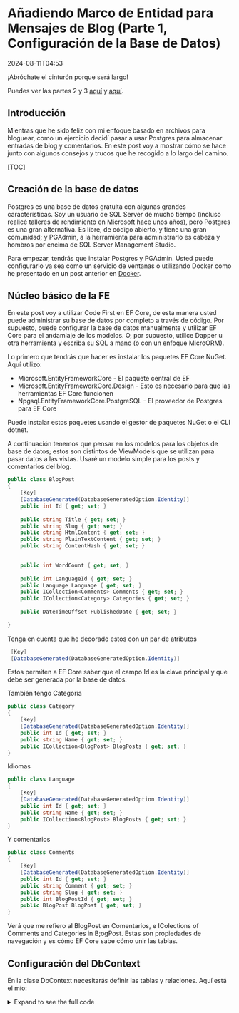 # Añadiendo Marco de Entidad para Mensajes de Blog (Parte 1, Configuración de la Base de Datos)

<!--category-- ASP.NET, Entity Framework -->
<datetime class="hidden">2024-08-11T04:53</datetime>

¡Abróchate el cinturón porque será largo!

Puedes ver las partes 2 y 3 [aquí](/blog/addingentityframeworkforblogpostspt2) y [aquí](/blog/addingentityframeworkforblogpostspt3).

## Introducción

Mientras que he sido feliz con mi enfoque basado en archivos para bloguear, como un ejercicio decidí pasar a usar Postgres para almacenar entradas de blog y comentarios. En este post voy a mostrar cómo se hace junto con algunos consejos y trucos que he recogido a lo largo del camino.

[TOC]

## Creación de la base de datos

Postgres es una base de datos gratuita con algunas grandes características. Soy un usuario de SQL Server de mucho tiempo (incluso realicé talleres de rendimiento en Microsoft hace unos años), pero Postgres es una gran alternativa. Es libre, de código abierto, y tiene una gran comunidad; y PGAdmin, a la herramienta para administrarlo es cabeza y hombros por encima de SQL Server Management Studio.

Para empezar, tendrás que instalar Postgres y PGAdmin. Usted puede configurarlo ya sea como un servicio de ventanas o utilizando Docker como he presentado en un post anterior en [Docker](/blog/dockercomposedevdeps).

## Núcleo básico de la FE

En este post voy a utilizar Code First en EF Core, de esta manera usted puede administrar su base de datos por completo a través de código. Por supuesto, puede configurar la base de datos manualmente y utilizar EF Core para el andamiaje de los modelos. O, por supuesto, utilice Dapper u otra herramienta y escriba su SQL a mano (o con un enfoque MicroORM).

Lo primero que tendrás que hacer es instalar los paquetes EF Core NuGet. Aquí utilizo:

- Microsoft.EntityFrameworkCore - El paquete central de EF
- Microsoft.EntityFrameworkCore.Design - Esto es necesario para que las herramientas EF Core funcionen
- Npgsql.EntityFrameworkCore.PostgreSQL - El proveedor de Postgres para EF Core

Puede instalar estos paquetes usando el gestor de paquetes NuGet o el CLI dotnet.

A continuación tenemos que pensar en los modelos para los objetos de base de datos; estos son distintos de ViewModels que se utilizan para pasar datos a las vistas. Usaré un modelo simple para los posts y comentarios del blog.

```csharp
public class BlogPost
{
    [Key]
    [DatabaseGenerated(DatabaseGeneratedOption.Identity)]
    public int Id { get; set; }
    
    public string Title { get; set; }
    public string Slug { get; set; }
    public string HtmlContent { get; set; }
    public string PlainTextContent { get; set; }
    public string ContentHash { get; set; }

    
    public int WordCount { get; set; }
    
    public int LanguageId { get; set; }
    public Language Language { get; set; }
    public ICollection<Comments> Comments { get; set; }
    public ICollection<Category> Categories { get; set; }
    
    public DateTimeOffset PublishedDate { get; set; }
    
}
```

Tenga en cuenta que he decorado estos con un par de atributos

```csharp
 [Key]
 [DatabaseGenerated(DatabaseGeneratedOption.Identity)]
```

Estos permiten a EF Core saber que el campo Id es la clave principal y que debe ser generada por la base de datos.

También tengo Categoría

```csharp
public class Category
{
    [Key]
    [DatabaseGenerated(DatabaseGeneratedOption.Identity)]
    public int Id { get; set; }
    public string Name { get; set; }
    public ICollection<BlogPost> BlogPosts { get; set; }
}
```

Idiomas

```csharp
public class Language
{
    [Key]
    [DatabaseGenerated(DatabaseGeneratedOption.Identity)]
    public int Id { get; set; }
    public string Name { get; set; }
    public ICollection<BlogPost> BlogPosts { get; set; }
}
```

Y comentarios

```csharp
public class Comments
{
    [Key]
    [DatabaseGenerated(DatabaseGeneratedOption.Identity)]
    public int Id { get; set; }
    public string Comment { get; set; }
    public string Slug { get; set; }
    public int BlogPostId { get; set; }
    public BlogPost BlogPost { get; set; } 
}
```

Verá que me refiero al BlogPost en Comentarios, e IColections of Comments and Categories in B;ogPost. Estas son propiedades de navegación y es cómo EF Core sabe cómo unir las tablas.

## Configuración del DbContext

En la clase DbContext necesitarás definir las tablas y relaciones. Aquí está el mío:

<details>
<summary>Expand to see the full code</summary>
```csharp
public class MostlylucidDbContext : DbContext
{
    public MostlylucidDbContext(DbContextOptions<MostlylucidDbContext> contextOptions) : base(contextOptions)
    {
    }

    public DbSet<Comments> Comments { get; set; }
    public DbSet<BlogPost> BlogPosts { get; set; }
    public DbSet<Category> Categories { get; set; }

    public DbSet<Language> Languages { get; set; }


    protected override void ConfigureConventions(ModelConfigurationBuilder configurationBuilder)
    {
        configurationBuilder
            .Properties<DateTimeOffset>()
            .HaveConversion<DateTimeOffsetConverter>();
    }

    protected override void OnModelCreating(ModelBuilder modelBuilder)
    {
        modelBuilder.Entity<BlogPost>(entity =>
        {
            entity.HasIndex(x => new { x.Slug, x.LanguageId });
            entity.HasIndex(x => x.ContentHash).IsUnique();
            entity.HasIndex(x => x.PublishedDate);

            entity.HasMany(b => b.Comments)
                .WithOne(c => c.BlogPost)
                .HasForeignKey(c => c.BlogPostId);

            entity.HasOne(b => b.Language)
                .WithMany(l => l.BlogPosts).HasForeignKey(x => x.LanguageId);

            entity.HasMany(b => b.Categories)
                .WithMany(c => c.BlogPosts)
                .UsingEntity<Dictionary<string, object>>(
                    "BlogPostCategory",
                    c => c.HasOne<Category>().WithMany().HasForeignKey("CategoryId"),
                    b => b.HasOne<BlogPost>().WithMany().HasForeignKey("BlogPostId")
                );
        });

        modelBuilder.Entity<Language>(entity =>
        {
            entity.HasMany(l => l.BlogPosts)
                .WithOne(b => b.Language);
        });

        modelBuilder.Entity<Category>(entity =>
        {
            entity.HasKey(c => c.Id); // Assuming Category has a primary key named Id

            entity.HasMany(c => c.BlogPosts)
                .WithMany(b => b.Categories)
                .UsingEntity<Dictionary<string, object>>(
                    "BlogPostCategory",
                    b => b.HasOne<BlogPost>().WithMany().HasForeignKey("BlogPostId"),
                    c => c.HasOne<Category>().WithMany().HasForeignKey("CategoryId")
                );
        });
    }
}
```

</details>
En el método OnModelCreating defino las relaciones entre las tablas. He utilizado la API Fluent para definir las relaciones entre las tablas. Esto es un poco más verboso que el uso de Anotaciones de Datos, pero lo encuentro más legible.

Puedes ver que establecí un par de índices en la tabla BlogPost. Esto es para ayudar con el rendimiento al consultar la base de datos; debe seleccionar los Índices en función de cómo consultará los datos. En este caso hash, babosa, fecha publicada y el idioma son todos los campos que voy a consultar.

### Configuración

Ahora tenemos nuestros modelos y DbContext configurados tenemos que conectarlo en el DB. Mi práctica habitual es añadir métodos de extensión, esto ayuda a mantener todo más organizado:

```csharp
public static class Setup
{
    public static void SetupEntityFramework(this IServiceCollection services, string connectionString)
    {
        services.AddDbContext<MostlylucidDbContext>(options =>
            options.UseNpgsql(connectionString));
    }

    public static async Task InitializeDatabase(this WebApplication app)
    {
        try
        {
            await using var scope = 
                app.Services.CreateAsyncScope();
            
            await using var context = scope.ServiceProvider.GetRequiredService<MostlylucidDbContext>();
            await context.Database.MigrateAsync();
            
            var blogService = scope.ServiceProvider.GetRequiredService<IBlogService>();
            await blogService.Populate();
        }
        catch (Exception e)
        {
            Log.Fatal(e, "Failed to migrate database");
        }        
    }
}
```

Aquí configuro la conexión de la base de datos y luego ejecuto las migraciones. También llamo a un método para poblar la base de datos (en mi caso todavía estoy usando el enfoque basado en archivos así que necesito poblar la base de datos con los mensajes existentes).

Su cadena de conexión se verá algo así:

```json
 "ConnectionStrings": {
    "DefaultConnection": "Host=localhost;Database=Mostlylucid;port=5432;Username=postgres;Password=<PASSWORD>;"
  },
```

Usar el enfoque de extensión significa que mi archivo Program.cs es agradable y limpio:

```csharp
services.SetupEntityFramework(config.GetConnectionString("DefaultConnection") ??
                              throw new Exception("No Connection String"));

//Then later in the app section

await app.InitializeDatabase();
```

La sección siguiente es la responsable de ejecutar la migración y realmente la creación de la base de datos. Los `MigrateAsync` método creará la base de datos si no existe y ejecutar cualquier migración que se necesita. Esta es una gran manera de mantener su base de datos en sincronía con sus modelos.

```csharp
     await using var scope = 
                app.Services.CreateAsyncScope();
            
            await using var context = scope.ServiceProvider.GetRequiredService<MostlylucidDbContext>();
            await context.Database.MigrateAsync();
```

## Migraciones

Una vez que tengas todo esto configurado, necesitas crear tu migración inicial. Esta es una instantánea del estado actual de sus modelos y se utilizará para crear la base de datos. Puede hacer esto usando el CLI de dotnet (ver [aquí](https://learn.microsoft.com/en-us/ef/core/cli/dotnet) para más detalles sobre la instalación de la herramienta dotnet ef si es necesario):

```bash
dotnet ef migrations add InitialCreate
```

Esto creará una carpeta en su proyecto con los archivos de migración. A continuación, puede aplicar la migración a la base de datos utilizando:

```bash
dotnet ef database update
```

Esto creará la base de datos y tablas para usted.